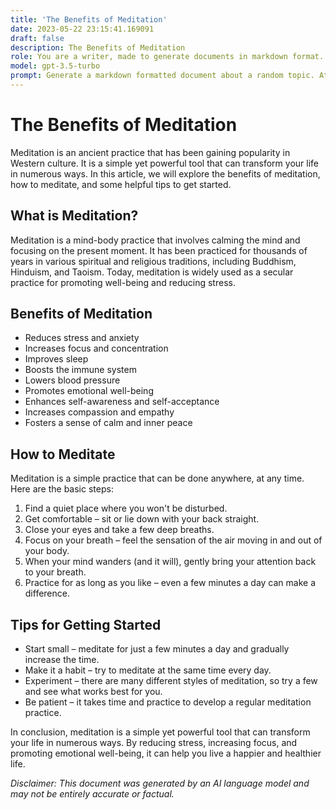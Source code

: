 ```yaml
---
title: 'The Benefits of Meditation'
date: 2023-05-22 23:15:41.169091
draft: false
description: The Benefits of Meditation
role: You are a writer, made to generate documents in markdown format. It is very important that all of the documents you generate are in valid markdown format.
model: gpt-3.5-turbo
prompt: Generate a markdown formatted document about a random topic. At the bottom, include a disclaimer explaining that the document was generated by you. The first line of the document should be the title. Make sure that the entire document is in proper markdown format, using a mix of various tags to make the document visually appealing.
---
```


# The Benefits of Meditation

Meditation is an ancient practice that has been gaining popularity in Western culture. It is a simple yet powerful tool that can transform your life in numerous ways. In this article, we will explore the benefits of meditation, how to meditate, and some helpful tips to get started.

## What is Meditation?

Meditation is a mind-body practice that involves calming the mind and focusing on the present moment. It has been practiced for thousands of years in various spiritual and religious traditions, including Buddhism, Hinduism, and Taoism. Today, meditation is widely used as a secular practice for promoting well-being and reducing stress.

## Benefits of Meditation

* Reduces stress and anxiety
* Increases focus and concentration
* Improves sleep
* Boosts the immune system
* Lowers blood pressure
* Promotes emotional well-being
* Enhances self-awareness and self-acceptance
* Increases compassion and empathy
* Fosters a sense of calm and inner peace

## How to Meditate

Meditation is a simple practice that can be done anywhere, at any time. Here are the basic steps:

1. Find a quiet place where you won't be disturbed.
2. Get comfortable – sit or lie down with your back straight.
3. Close your eyes and take a few deep breaths.
4. Focus on your breath – feel the sensation of the air moving in and out of your body.
5. When your mind wanders (and it will), gently bring your attention back to your breath.
6. Practice for as long as you like – even a few minutes a day can make a difference.

## Tips for Getting Started

* Start small – meditate for just a few minutes a day and gradually increase the time.
* Make it a habit – try to meditate at the same time every day.
* Experiment – there are many different styles of meditation, so try a few and see what works best for you.
* Be patient – it takes time and practice to develop a regular meditation practice.

In conclusion, meditation is a simple yet powerful tool that can transform your life in numerous ways. By reducing stress, increasing focus, and promoting emotional well-being, it can help you live a happier and healthier life.

*Disclaimer: This document was generated by an AI language model and may not be entirely accurate or factual.*